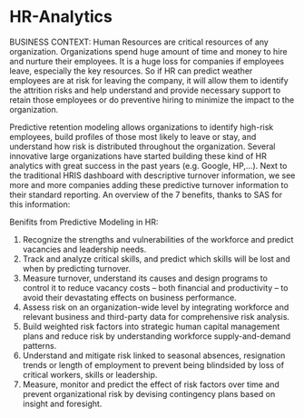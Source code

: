 # HR-Analytics

BUSINESS CONTEXT:
Human Resources are critical resources of any organization. Organizations spend huge amount of time and money to hire 
and nurture their employees. It is a huge loss for companies if employees leave, especially the key resources. 
So if HR can predict weather employees are at risk for leaving the company, it will allow them to identify the attrition risks 
and help understand and provide necessary support to retain those employees or do preventive hiring to minimize the impact 
to the organization.

Predictive retention modeling allows organizations to identify high-risk employees, build profiles of those most 
likely to leave or stay, and understand how risk is distributed throughout the organization. Several innovative 
large organizations have started building these kind of HR analytics with great success in the past years (e.g. Google, HP,…). 
Next to the traditional HRIS dashboard with descriptive turnover information, we see more and more companies adding these 
predictive turnover information to their standard reporting. An overview of the 7 benefits, thanks to SAS for this information:


Benifits from Predictive Modeling in HR:
1.	Recognize the strengths and vulnerabilities of the workforce and predict vacancies and leadership needs.
2.	Track and analyze critical skills, and predict which skills will be lost and when by predicting turnover.
3.	Measure turnover, understand its causes and design programs to control it to reduce vacancy 
    costs – both financial and productivity – to avoid their devastating effects on business performance.
4.	Assess risk on an organization-wide level by integrating workforce and relevant business and third-party data for 
    comprehensive risk analysis.
5.	Build weighted risk factors into strategic human capital management plans and reduce risk by understanding workforce 
    supply-and-demand patterns.
6.	Understand and mitigate risk linked to seasonal absences, resignation trends or length of employment to prevent being 
    blindsided by loss of critical workers, skills or leadership.
7.	Measure, monitor and predict the effect of risk factors over time and prevent organizational risk by devising contingency 
    plans based on insight and foresight.

